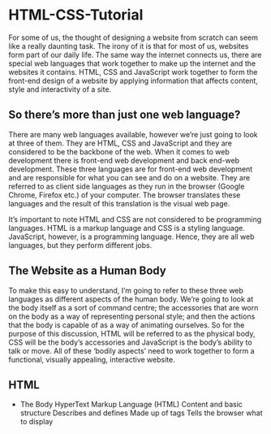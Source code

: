 # HTML-CSS-Tutorial
For some of us, the thought of designing a website from scratch can seem like a really daunting task. The irony of it is that for most of us, websites form part of our daily life. The same way the internet connects us, there are special web languages that work together to make up the internet and the websites it contains. HTML, CSS and JavaScript work together to form the front-end design of a website by applying information that affects content, style and interactivity of a site.

## So there’s more than just one web language?

There are many web languages available, however we’re just going to look at three of them. They are HTML, CSS and JavaScript and they are considered to be the backbone of the web. When it comes to web development there is front-end web development and back end-web development. These three languages are for front-end web development and are responsible for what you can see and do on a website. They are referred to as client side languages as they run in the browser (Google Chrome, Firefox etc.) of your computer. The browser translates these languages and the result of this translation is the visual web page.


It’s important to note HTML and CSS are not considered to be programming languages. HTML is a markup language and CSS is a styling language. JavaScript, however, is a programming language. Hence, they are all web languages, but they perform different jobs.

## The Website as a Human Body

To make this easy to understand, I’m going to refer to these three web languages as different aspects of the human body. We’re going to look at the body itself as a sort of command centre; the accessories that are worn on the body as a way of representing personal style; and then the actions that the body is capable of as a way of animating ourselves. So for the purpose of this discussion, HTML will be referred to as the physical body, CSS will be the body’s accessories and JavaScript is the body’s ability to talk or move. All of these ‘bodily aspects’ need to work together to form a functional, visually appealing, interactive website.

## HTML

* The Body
    HyperText Markup Language (HTML)
    Content and basic structure
    Describes and defines
    Made up of tags
    Tells the browser what to display
